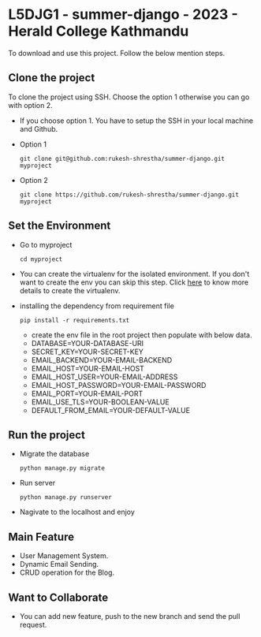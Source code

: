 # L5DJG1 - summer-django - 2023 - Herald College Kathmandu 
To download and use this project. Follow the below mention steps. 

## Clone the project
To clone the project using SSH. Choose the option 1 otherwise you can go with option 2. 
- If you choose option 1. You have to setup the SSH in your local machine and Github.
- Option 1
  
  ```
  git clone git@github.com:rukesh-shrestha/summer-django.git myproject
  ```
- Option 2

  ```
  git clone https://github.com/rukesh-shrestha/summer-django.git myproject
  ```

## Set the Environment
- Go to myproject
  
  ```
  cd myproject
  ```
- You can create the virtualenv for the isolated environment. If you don't want to create the env you can skip this step. Click [here](https://pypi.org/project/virtualenv/) to know more details to create the virtualenv.
- installing the dependency from requirement file
  
  ```
  pip install -r requirements.txt
  ```
  - create the env file in the root project then populate with below data.
  - DATABASE=YOUR-DATABASE-URI
  - SECRET_KEY=YOUR-SECRET-KEY
  - EMAIL_BACKEND=YOUR-EMAIL-BACKEND
  - EMAIL_HOST=YOUR-EMAIL-HOST
  - EMAIL_HOST_USER=YOUR-EMAIL-ADDRESS
  - EMAIL_HOST_PASSWORD=YOUR-EMAIL-PASSWORD
  - EMAIL_PORT=YOUR-EMAIL-PORT
  - EMAIL_USE_TLS=YOUR-BOOLEAN-VALUE
  - DEFAULT_FROM_EMAIL=YOUR-DEFAULT-VALUE


## Run the project
  - Migrate the database
    
    ```
    python manage.py migrate
    ```
  - Run server
    
    ```
    python manage.py runserver
    ```
  - Nagivate to the localhost and enjoy 


## Main Feature
- User Management System.
- Dynamic Email Sending.
- CRUD operation for the Blog.


## Want to Collaborate
- You can add new feature, push to the new branch and send the pull request.
